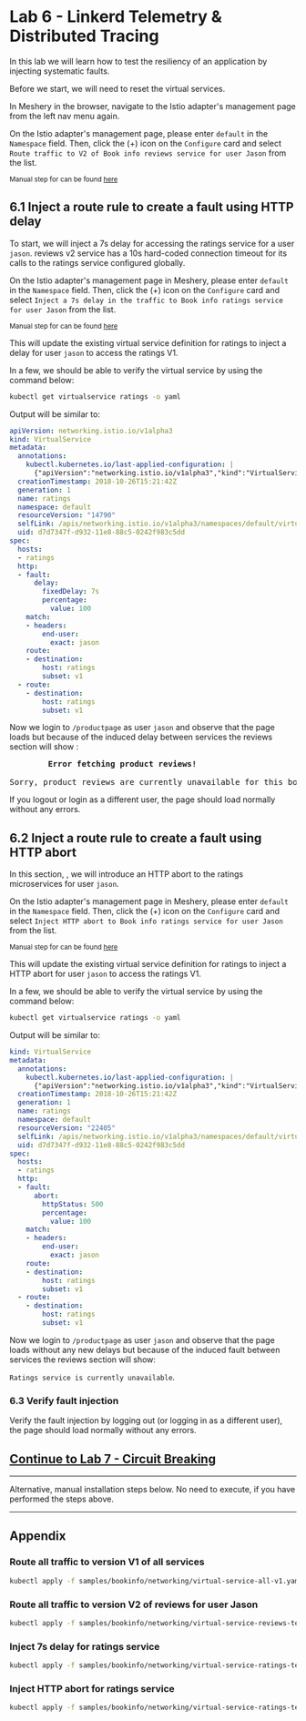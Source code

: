# Lab 6 - Linkerd Telemetry & Distributed Tracing

In this lab we will learn how to test the resiliency of an application by injecting systematic faults.

<!-- Before we start let us reset the route rules: -->

<!-- ```sh
kubectl apply -f samples/bookinfo/networking/virtual-service-all-v1.yaml 
``` -->
Before we start, we will need to reset the virtual services.

In Meshery in the browser, navigate to the Istio adapter's management page from the left nav menu again.

On the Istio adapter's management page, please enter `default` in the `Namespace` field.
Then, click the (+) icon on the `Configure` card and select `Route traffic to V2 of Book info reviews service for user Jason` from the list. 

<small>Manual step for can be found [here](#appendix)</small>

<!-- 
```sh
kubectl apply -f samples/bookinfo/networking/virtual-service-reviews-test-v2.yaml
``` -->

## 6.1 Inject a route rule to create a fault using HTTP delay

To start, we will inject a 7s delay for accessing the ratings service for a user `jason`. reviews v2 service has a 10s hard-coded connection timeout for its calls to the ratings service configured globally.

<!-- ```sh
kubectl apply -f samples/bookinfo/networking/virtual-service-ratings-test-delay.yaml
``` -->

On the Istio adapter's management page in Meshery, please enter `default` in the `Namespace` field.
Then, click the (+) icon on the `Configure` card and select `Inject a 7s delay in the traffic to Book info ratings service for user Jason` from the list. 

<small>Manual step for can be found [here](#appendix)</small>

This will update the existing virtual service definition for ratings to inject a delay for user `jason` to access the ratings V1.

In a few, we should be able to verify the virtual service by using the command below:
```sh
kubectl get virtualservice ratings -o yaml
```

Output will be similar to:
```yaml
apiVersion: networking.istio.io/v1alpha3
kind: VirtualService
metadata:
  annotations:
    kubectl.kubernetes.io/last-applied-configuration: |
      {"apiVersion":"networking.istio.io/v1alpha3","kind":"VirtualService","metadata":{"annotations":{},"name":"ratings","namespace":"default"},"spec":{"hosts":["ratings"],"http":[{"fault":{"delay":{"fixedDelay":"7s","percent":100}},"match":[{"headers":{"end-user":{"exact":"USER_NAME"}}}],"route":[{"destination":{"host":"ratings","subset":"v1"}}]},{"route":[{"destination":{"host":"ratings","subset":"v1"}}]}]}}
  creationTimestamp: 2018-10-26T15:21:42Z
  generation: 1
  name: ratings
  namespace: default
  resourceVersion: "14790"
  selfLink: /apis/networking.istio.io/v1alpha3/namespaces/default/virtualservices/ratings
  uid: d7d7347f-d932-11e8-88c5-0242f983c5dd
spec:
  hosts:
  - ratings
  http:
  - fault:
      delay:
        fixedDelay: 7s
        percentage:
          value: 100
    match:
    - headers:
        end-user:
          exact: jason
    route:
    - destination:
        host: ratings
        subset: v1
  - route:
    - destination:
        host: ratings
        subset: v1
```

Now we login to `/productpage` as user `jason` and observe that the page loads but because of the induced delay between services the reviews section will show :

<pre>
        <b>Error fetching product reviews!</b>

Sorry, product reviews are currently unavailable for this book.
</pre>

If you logout or login as a different user, the page should load normally without any errors.

## 6.2 Inject a route rule to create a fault using HTTP abort

In this section, , we will introduce an HTTP abort to the ratings microservices for user `jason`.

<!-- Now apply the change to the cluster:
```sh
kubectl apply -f samples/bookinfo/networking/virtual-service-ratings-test-abort.yaml
``` -->


On the Istio adapter's management page in Meshery, please enter `default` in the `Namespace` field.
Then, click the (+) icon on the `Configure` card and select `Inject HTTP abort to Book info ratings service for user Jason` from the list. 

<small>Manual step for can be found [here](#appendix)</small>

This will update the existing virtual service definition for ratings to inject a HTTP abort for user `jason` to access the ratings V1.

In a few, we should be able to verify the virtual service by using the command below:

```sh
kubectl get virtualservice ratings -o yaml
```

Output will be similar to:
```yaml
kind: VirtualService
metadata:
  annotations:
    kubectl.kubernetes.io/last-applied-configuration: |
      {"apiVersion":"networking.istio.io/v1alpha3","kind":"VirtualService","metadata":{"annotations":{},"name":"ratings","namespace":"default"},"spec":{"hosts":["ratings"],"http":[{"fault":{"abort":{"httpStatus":500,"percent":100}},"match":[{"headers":{"end-user":{"exact":"USER_NAME"}}}],"route":[{"destination":{"host":"ratings","subset":"v1"}}]},{"route":[{"destination":{"host":"ratings","subset":"v1"}}]}]}}
  creationTimestamp: 2018-10-26T15:21:42Z
  generation: 1
  name: ratings
  namespace: default
  resourceVersion: "22405"
  selfLink: /apis/networking.istio.io/v1alpha3/namespaces/default/virtualservices/ratings
  uid: d7d7347f-d932-11e8-88c5-0242f983c5dd
spec:
  hosts:
  - ratings
  http:
  - fault:
      abort:
        httpStatus: 500
        percentage:
          value: 100
    match:
    - headers:
        end-user:
          exact: jason
    route:
    - destination:
        host: ratings
        subset: v1
  - route:
    - destination:
        host: ratings
        subset: v1
```

Now we login to `/productpage` as user `jason` and observe that the page loads without any new delays but because of the induced fault between services the reviews section will show:

 `Ratings service is currently unavailable`.

### 6.3 Verify fault injection
Verify the fault injection by logging out (or logging in as a different user), the page should load normally without any errors.

## [Continue to Lab 7 - Circuit Breaking](../lab-7/README.md)

<hr />
Alternative, manual installation steps below. No need to execute, if you have performed the steps above.
<hr />

## <a name="appendix"></a> Appendix

### Route all traffic to version V1 of all services

```sh
kubectl apply -f samples/bookinfo/networking/virtual-service-all-v1.yaml 
```

### Route all traffic to version V2 of reviews for user Jason

```sh
kubectl apply -f samples/bookinfo/networking/virtual-service-reviews-test-v2.yaml
```

### Inject 7s delay for ratings service

```sh
kubectl apply -f samples/bookinfo/networking/virtual-service-ratings-test-delay.yaml
```

### Inject HTTP abort for ratings service
```sh
kubectl apply -f samples/bookinfo/networking/virtual-service-ratings-test-abort.yaml
```


